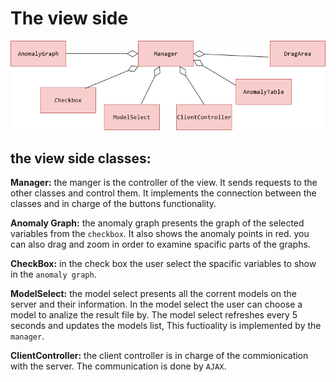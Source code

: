 # The view side


![view-uml](readme-resources/frontend.png?raw=TRUE "view-uml")

## the view side classes:
 
**Manager:** the manger is the controller of the view. It sends requests to the other classes and control them.
It implements the connection between the classes and in charge of the buttons functionality.

**Anomaly Graph:** the anomaly graph presents the graph of the selected variables from the `checkbox`. It also shows the anomaly points in red.
you can also drag and zoom in order to examine spacific parts of the graphs.

**CheckBox:** in the check box the user select the spacific variables to show in the `anomaly graph`.

**ModelSelect:** the model select presents all the corrent models on the server and their information. In the model select the user can choose a model
to analize the result file by. The model select refreshes every 5 seconds and updates the models list, This fuctioality is implemented by the `manager`.

**ClientController:** the client controller is in charge of the commionication with the server. The communication is done by `AJAX`.

